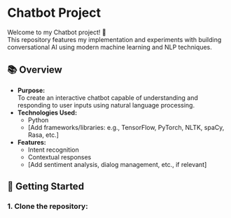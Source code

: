 # Chatbot Project

Welcome to my Chatbot project! 🤖  
This repository features my implementation and experiments with building conversational AI using modern machine learning and NLP techniques.

## 📚 Overview

- **Purpose:**  
  To create an interactive chatbot capable of understanding and responding to user inputs using natural language processing.
- **Technologies Used:**  
  - Python  
  - [Add frameworks/libraries: e.g., TensorFlow, PyTorch, NLTK, spaCy, Rasa, etc.]
- **Features:**  
  - Intent recognition  
  - Contextual responses  
  - [Add sentiment analysis, dialog management, etc., if relevant]

## 🚀 Getting Started

### 1. Clone the repository:
